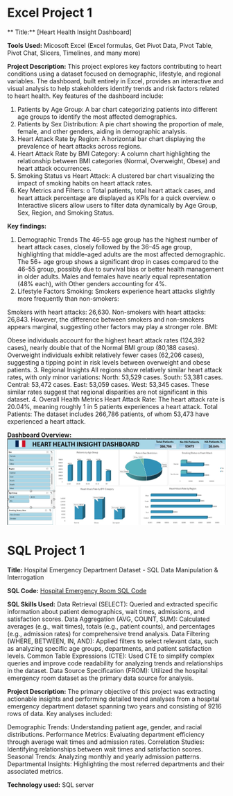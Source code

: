 # Excel Project 1

** Title:** [Heart Health Insight Dashboard]

**Tools Used:** Micosoft Excel (Excel formulas, Get Pivot Data, Pivot Table, Pivot Chat, Slicers, Timelines, and many more)

**Project Description:** This project explores key factors contributing to heart conditions using a dataset focused on demographic, lifestyle, and regional variables. The dashboard, built entirely in Excel, provides an interactive and visual analysis to help stakeholders identify trends and risk factors related to heart health.
Key features of the dashboard include:
1.	Patients by Age Group: A bar chart categorizing patients into different age groups to identify the most affected demographics.
2.	Patients by Sex Distribution: A pie chart showing the proportion of male, female, and other genders, aiding in demographic analysis.
3.	Heart Attack Rate by Region: A horizontal bar chart displaying the prevalence of heart attacks across regions.
4.	Heart Attack Rate by BMI Category: A column chart highlighting the relationship between BMI categories (Normal, Overweight, Obese) and heart attack occurrences.
5.	Smoking Status vs Heart Attack: A clustered bar chart visualizing the impact of smoking habits on heart attack rates.
6.	Key Metrics and Filters:
o	Total patients, total heart attack cases, and heart attack percentage are displayed as KPIs for a quick overview.
o	Interactive slicers allow users to filter data dynamically by Age Group, Sex, Region, and Smoking Status.

**Key findings:**
1. Demographic Trends
The 46–55 age group has the highest number of heart attack cases, closely followed by the 36–45 age group, highlighting that middle-aged adults are the most affected demographic.
The 56+ age group shows a significant drop in cases compared to the 46–55 group, possibly due to survival bias or better health management in older adults.
Males and females have nearly equal representation (48% each), with Other genders accounting for 4%.
2. Lifestyle Factors
Smoking: Smokers experience heart attacks slightly more frequently than non-smokers:

Smokers with heart attacks: 26,630.
Non-smokers with heart attacks: 26,843.
However, the difference between smokers and non-smokers appears marginal, suggesting other factors may play a stronger role.
BMI:

Obese individuals account for the highest heart attack rates (124,392 cases), nearly double that of the Normal BMI group (80,188 cases).
Overweight individuals exhibit relatively fewer cases (62,206 cases), suggesting a tipping point in risk levels between overweight and obese patients.
3. Regional Insights
All regions show relatively similar heart attack rates, with only minor variations:
North: 53,529 cases.
South: 53,381 cases.
Central: 53,472 cases.
East: 53,059 cases.
West: 53,345 cases.
These similar rates suggest that regional disparities are not significant in this dataset.
4. Overall Health Metrics
Heart Attack Rate: The heart attack rate is 20.04%, meaning roughly 1 in 5 patients experiences a heart attack.
Total Patients: The dataset includes 266,786 patients, of whom 53,473 have experienced a heart attack.

**Dashboard Overview:**
![Dashboard](Dashboard.jpg)

# SQL Project 1

**Title:** Hospital Emergency Department Dataset - SQL Data Manipulation & Interrogation

**SQL Code:** [Hospital Emergency Room SQL Code](https://github.com/Ezseun/Ezseun.github.io/blob/main/Hospital%20_Emergency_Room.sql)

**SQL Skills Used:** 
Data Retrieval (SELECT): Queried and extracted specific information about patient demographics, wait times, admissions, and satisfaction scores.
Data Aggregation (AVG, COUNT, SUM): Calculated averages (e.g., wait times), totals (e.g., patient counts), and percentages (e.g., admission rates) for comprehensive trend analysis.
Data Filtering (WHERE, BETWEEN, IN, AND): Applied filters to select relevant data, such as analyzing specific age groups, departments, and patient satisfaction levels.
Common Table Expressions (CTE): Used CTE to simplify complex queries and improve code readability for analyzing trends and relationships in the dataset.
Data Source Specification (FROM): Utilized the hospital emergency room dataset as the primary data source for analysis.

**Project Description:**
The primary objective of this project was extracting actionable insights and performing detailed trend analyses from a hospital emergency department dataset spanning two years and consisting of 9216 rows of data. Key analyses included:

Demographic Trends: Understanding patient age, gender, and racial distributions.
Performance Metrics: Evaluating department efficiency through average wait times and admission rates.
Correlation Studies: Identifying relationships between wait times and satisfaction scores.
Seasonal Trends: Analyzing monthly and yearly admission patterns.
Departmental Insights: Highlighting the most referred departments and their associated metrics.

**Technology used:** SQL server
